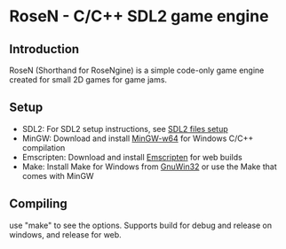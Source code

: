 # RoseN - C/C++ SDL2 game engine

## Introduction

RoseN (Shorthand for RoseNgine) is a simple code-only game engine created for small 2D games for game jams.

## Setup

- SDL2: For SDL2 setup instructions, see [SDL2 files setup](include/readme.md)
- MinGW: Download and install [MinGW-w64](https://www.mingw-w64.org/downloads/) for Windows C/C++ compilation
- Emscripten: Download and install [Emscripten](https://emscripten.org/docs/getting_started/downloads.html) for web builds
- Make: Install Make for Windows from [GnuWin32](http://gnuwin32.sourceforge.net/packages/make.htm) or use the Make that comes with MinGW

## Compiling

use "make" to see the options. Supports build for debug and release on windows, and release for web.